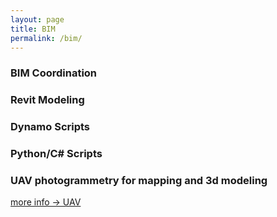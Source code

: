 ```yaml
---
layout: page
title: BIM
permalink: /bim/
---
```


### BIM Coordination


### Revit Modeling


### Dynamo Scripts


### Python/C# Scripts 


### UAV photogrammetry for mapping and 3d modeling

[more info -> UAV](https://w7k.pl/uav/)
